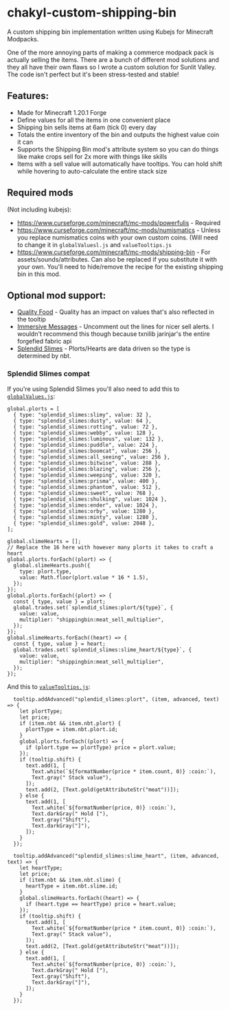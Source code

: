 # chakyl-custom-shipping-bin
A custom shipping bin implementation written using Kubejs for Minecraft Modpacks.

One of the more annoying parts of making a commerce modpack pack is actually selling the items. There are a bunch of different mod solutions and they all have their own flaws so I wrote a custom solution for Sunlit Valley. The code isn't perfect but it's been stress-tested and stable!

## Features:
- Made for Minecraft 1.20.1 Forge
- Define values for all the items in one convenient place
- Shipping bin sells items at 6am (tick 0) every day
- Totals the entire inventory of the bin and outputs the highest value coin it can
- Supports the Shipping Bin mod's attribute system so you can do things like make crops sell for 2x more with things like skills
- Items with a sell value will automatically have tooltips. You can hold shift while hovering to auto-calculate the entire stack size

## Required mods 
(Not including kubejs):
- https://www.curseforge.com/minecraft/mc-mods/powerfuljs - Required
- https://www.curseforge.com/minecraft/mc-mods/numismatics - Unless you replace numismatics coins with your own custom coins. (Will need to change it in `globalValuesl.js` and `valueTooltips.js`
- https://www.curseforge.com/minecraft/mc-mods/shipping-bin - For assets/sounds/attributes. Can also be replaced if you substitute it with your own. You'll need to hide/remove the recipe for the existing shipping bin in this mod.

## Optional mod support:
- [Quality Food](https://www.curseforge.com/minecraft/mc-mods/quality-food) - Quality has an impact on values that's also reflected in the tooltip
- [Immersive Messages](https://www.curseforge.com/minecraft/mc-mods/immersive-messages-api) - Uncomment out the lines for nicer sell alerts. I wouldn't recommend this though because txnilib jarinjar's the entire forgefied fabric api
- [Splendid Slimes](https://www.curseforge.com/minecraft/mc-mods/splendid-slimes) - Plorts/Hearts are data driven so the type is determined by nbt.

### Splendid Slimes compat
If you're using Splendid Slimes you'll also need to add this to [`globalValues.js`](https://github.com/Chakyl/chakyl-custom-shipping-bin/blob/main/kubejs/startup_scripts/globalValues.js):
```
global.plorts = [
  { type: "splendid_slimes:slimy", value: 32 },
  { type: "splendid_slimes:dusty", value: 64 },
  { type: "splendid_slimes:rotting", value: 72 },
  { type: "splendid_slimes:webby", value: 128 },
  { type: "splendid_slimes:luminous", value: 132 },
  { type: "splendid_slimes:puddle", value: 224 },
  { type: "splendid_slimes:boomcat", value: 256 },
  { type: "splendid_slimes:all_seeing", value: 256 },
  { type: "splendid_slimes:bitwise", value: 288 },
  { type: "splendid_slimes:blazing", value: 256 },
  { type: "splendid_slimes:weeping", value: 320 },
  { type: "splendid_slimes:prisma", value: 400 },
  { type: "splendid_slimes:phantom", value: 512 },
  { type: "splendid_slimes:sweet", value: 768 },
  { type: "splendid_slimes:shulking", value: 1024 },
  { type: "splendid_slimes:ender", value: 1024 },
  { type: "splendid_slimes:orby", value: 1280 },
  { type: "splendid_slimes:minty", value: 1280 },
  { type: "splendid_slimes:gold", value: 2048 },
];

global.slimeHearts = [];
// Replace the 16 here with however many plorts it takes to craft a heart
global.plorts.forEach((plort) => {
  global.slimeHearts.push({
    type: plort.type,
    value: Math.floor(plort.value * 16 * 1.5),
  });
});
global.plorts.forEach((plort) => {
  const { type, value } = plort;
  global.trades.set(`splendid_slimes:plort/${type}`, {
    value: value,
    multiplier: "shippingbin:meat_sell_multiplier",
  });
});
global.slimeHearts.forEach((heart) => {
  const { type, value } = heart;
  global.trades.set(`splendid_slimes:slime_heart/${type}`, {
    value: value,
    multiplier: "shippingbin:meat_sell_multiplier",
  });
});
```
And this to [`valueTooltips.js`](https://github.com/Chakyl/chakyl-custom-shipping-bin/blob/main/kubejs/client_scripts/valueTooltips.js):
```
  tooltip.addAdvanced("splendid_slimes:plort", (item, advanced, text) => {
    let plortType;
    let price;
    if (item.nbt && item.nbt.plort) {
      plortType = item.nbt.plort.id;
    }
    global.plorts.forEach((plort) => {
      if (plort.type == plortType) price = plort.value;
    });
    if (tooltip.shift) {
      text.add(1, [
        Text.white(`${formatNumber(price * item.count, 0)} :coin:`),
        Text.gray(" Stack value"),
      ]);
      text.add(2, [Text.gold(getAttributeStr("meat"))]);
    } else {
      text.add(1, [
        Text.white(`${formatNumber(price, 0)} :coin:`),
        Text.darkGray(" Hold ["),
        Text.gray("Shift"),
        Text.darkGray("]"),
      ]);
    }
  });

  tooltip.addAdvanced("splendid_slimes:slime_heart", (item, advanced, text) => {
    let heartType;
    let price;
    if (item.nbt && item.nbt.slime) {
      heartType = item.nbt.slime.id;
    }
    global.slimeHearts.forEach((heart) => {
      if (heart.type == heartType) price = heart.value;
    });
    if (tooltip.shift) {
      text.add(1, [
        Text.white(`${formatNumber(price * item.count, 0)} :coin:`),
        Text.gray(" Stack value"),
      ]);
      text.add(2, [Text.gold(getAttributeStr("meat"))]);
    } else {
      text.add(1, [
        Text.white(`${formatNumber(price, 0)} :coin:`),
        Text.darkGray(" Hold ["),
        Text.gray("Shift"),
        Text.darkGray("]"),
      ]);
    }
  });
```
